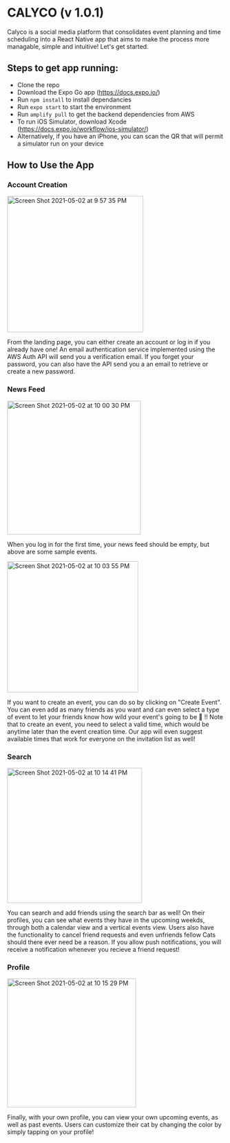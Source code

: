 # CALYCO (v 1.0.1)

Calyco is a social media platform that consolidates event planning and time scheduling into a React Native app that aims to make the process more managable, simple and intuitive! Let's get started.

## Steps to get app running:

- Clone the repo
- Download the Expo Go app (https://docs.expo.io/)
- Run `npm install` to install dependancies
- Run `expo start` to start the environment
- Run `amplify pull` to get the backend dependencies from AWS
- To run iOS Simulator, download Xcode (https://docs.expo.io/workflow/ios-simulator/)
- Alternatively, if you have an iPhone, you can scan the QR that will permit a simulator run on your device

## How to Use the App

### Account Creation

<img width="316" alt="Screen Shot 2021-05-02 at 9 57 35 PM" src="https://user-images.githubusercontent.com/45299876/116835656-694a0b80-ab91-11eb-96db-260127b13fad.png">

From the landing page, you can either create an account or log in if you already have one! An email authentication service implemented using the AWS Auth API will send you a verification email. If you forget your password, you can also have the API send you a an email to retrieve or create a new password.

### News Feed

<img width="310" alt="Screen Shot 2021-05-02 at 10 00 30 PM" src="https://user-images.githubusercontent.com/45299876/116835745-d198ed00-ab91-11eb-96d7-5b211d30b953.png">

When you log in for the first time, your news feed should be empty, but above are some sample events.

<img width="304" alt="Screen Shot 2021-05-02 at 10 03 55 PM" src="https://user-images.githubusercontent.com/45299876/116835863-4bc97180-ab92-11eb-98e3-4684f728969d.png">

If you want to create an event, you can do so by clicking on "Create Event". You can even add as many friends as you want and can even select a type of event to let your friends know how wild your event's going to be :raised_hands: !! Note that to create an event, you need to select a valid time, which would be anytime later than the event creation time. Our app will even suggest available times that work for everyone on the invitation list as well!

### Search

<img width="313" alt="Screen Shot 2021-05-02 at 10 14 41 PM" src="https://user-images.githubusercontent.com/45299876/116836245-cc3ca200-ab93-11eb-859f-6e6e1189c1e9.png">

You can search and add friends using the search bar as well! On their profiles, you can see what events they have in the upcoming weekds, through both a calendar view and a vertical events view. Users also have the functionality to cancel friend requests and even unfriends fellow Cats should there ever need be a reason. If you allow push notifications, you will receive a notification whenever you recieve a friend request!

### Profile

<img width="299" alt="Screen Shot 2021-05-02 at 10 15 29 PM" src="https://user-images.githubusercontent.com/45299876/116836279-e8d8da00-ab93-11eb-99b9-14fb29271cc7.png">

Finally, with your own profile, you can view your own upcoming events, as well as past events. Users can customize their cat by changing the color by simply tapping on your profile!
